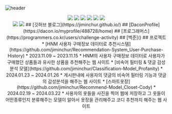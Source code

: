 ![header](https://capsule-render.vercel.app/api?type=soft&color=auto&height=150&section=header&text=JiMinChur&fontSize=70&animation=twinkling)

<p align="center">
  <img src="https://img.shields.io/badge/Python-3766AB?style=flat-square&logo=Python&logoColor=white"/>
  <img src="https://img.shields.io/badge/Pandas-150458?style=flat-square&logo=Pandas&logoColor=white"/>
  <img src="https://img.shields.io/badge/Hadoop-66CCFF?style=flat-square&logo=apachehadoop&logoColor=black"/>
  <img src="https://img.shields.io/badge/Linux-CC624?style=flat-square&logo=Linux&logoColor=white"/>
  <img src="https://img.shields.io/badge/Git-F05032?style=flat-square&logo=Git&logoColor=white"/>
  <img src="https://img.shields.io/badge/GitHub-181717?style=flat-square&logo=GitHub&logoColor=white"/>
<br>
  <img src="https://img.shields.io/badge/Spark-E25A1C?style=flat-square&logo=apachespark&logoColor=white"/>
  <img src="https://img.shields.io/badge/Hive-FDEE21?style=flat-square&logo=apachehive&logoColor=black"/>
## [깃허브 블로그](https://jiminchur.github.io/)
## [DaconProfile](https://dacon.io/myprofile/488728/home)
## [프로그래머스](https://programmers.co.kr/users/challenge-activity)
## [백준]()
## 프로젝트
* [HNM 사용자 구매정보 데이터로 추천시스템](https://github.com/jiminchur/Recommendation-System_User-Purchase-History)
  * 2023.11.09 ~ 2023.11.15
  * HNM의 사용자 구매정보 데이터로 사용자가 구매했던 상품들과 유사한 상품을 추천해주는 웹 사이트
* [비속어 필터링 & 댓글 감성분석 모델](https://github.com/jiminchur/Classification-Model_Profanity)
  * 2024.01.23 ~ 2024.01.26
  * 게시판내에 사용자의 댓글의 비속어 필터링 기능과 댓글의 감성분석을 해주는 웹 사이트
* [스마트옷장](https://github.com/jiminchur/Recommend-Model_Closet-Cody)
  * 2024.02.19 ~ 2024.03.22
  * 사용자의 옷들을 사진을 찍어 웹에 저장하고 그 옷들이 어떤종류인지 분류해주는 모델이 알아서 옷장을 관리해주고 코디 추천까지 해주는 웹 사이트

<!---
jiminchur/jiminchur is a ✨ special ✨ repository because its `README.md` (this file) appears on your GitHub profile.
You can click the Preview link to take a look at your changes.
--->
